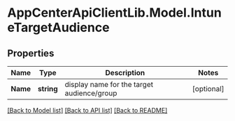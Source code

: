 # AppCenterApiClientLib.Model.IntuneTargetAudience
## Properties

Name | Type | Description | Notes
------------ | ------------- | ------------- | -------------
**Name** | **string** | display name for the target audience/group | [optional] 

[[Back to Model list]](../README.md#documentation-for-models) [[Back to API list]](../README.md#documentation-for-api-endpoints) [[Back to README]](../README.md)

